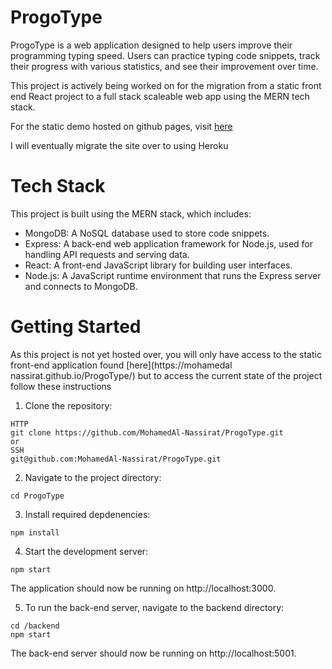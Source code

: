 # ProgoType

ProgoType is a web application designed to help users improve their programming typing speed. Users can practice typing code snippets, track their progress with various statistics, and see their improvement over time.

This project is actively being worked on for the migration from a static front end React project to a full stack scaleable web app using the MERN tech stack. 

For the static demo hosted on github pages, visit [here](https://mohamedal-nassirat.github.io/ProgoType/)

I will eventually migrate the site over to using Heroku



# Tech Stack

This project is built using the MERN stack, which includes:

* MongoDB: A NoSQL database used to store code snippets.
* Express: A back-end web application framework for Node.js, used for handling API requests and serving data.
* React: A front-end JavaScript library for building user interfaces.
* Node.js: A JavaScript runtime environment that runs the Express server and connects to MongoDB.
    
    
# Getting Started

As this project is not yet hosted over, you will only have access to the static front-end application found [here](https://mohamedal nassirat.github.io/ProgoType/) but to access the current state of the project follow these instructions 
1. Clone the repository:
```git
HTTP
git clone https://github.com/MohamedAl-Nassirat/ProgoType.git
or 
SSH
git@github.com:MohamedAl-Nassirat/ProgoType.git
```
2. Navigate to the project directory:
```
cd ProgoType
```
3. Install required depdenencies:
```
npm install
```
4. Start the development server:

```
npm start
```
The application should now be running on http://localhost:3000.

5. To run the back-end server, navigate to the backend directory:
```
cd /backend
npm start
```
The back-end server should now be running on http://localhost:5001.



